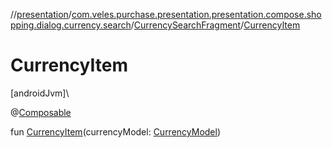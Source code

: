 //[presentation](../../../index.md)/[com.veles.purchase.presentation.presentation.compose.shopping.dialog.currency.search](../index.md)/[CurrencySearchFragment](index.md)/[CurrencyItem](-currency-item.md)

# CurrencyItem

[androidJvm]\

@[Composable](https://developer.android.com/reference/kotlin/androidx/compose/runtime/Composable.html)

fun [CurrencyItem](-currency-item.md)(currencyModel: [CurrencyModel](../../com.veles.purchase.presentation.model.currency/-currency-model/index.md))
